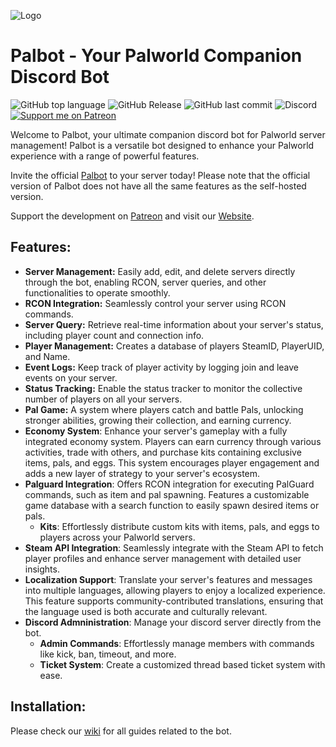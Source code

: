 ![Logo](assets/palbot.png)
# Palbot - Your Palworld Companion Discord Bot
![GitHub top language](https://img.shields.io/github/languages/top/dkoz/palworld-palbot?style=flat-square&logo=python&logoColor=white) ![GitHub Release](https://img.shields.io/github/v/release/dkoz/palworld-palbot?display_name=release&style=flat-square&logo=github) ![GitHub last commit](https://img.shields.io/github/last-commit/dkoz/palworld-palbot?style=flat-square&logo=github) ![Discord](https://img.shields.io/discord/1009881575187566632?style=flat-square&logo=discord&logoColor=white&label=support) [![Support me on Patreon](https://img.shields.io/badge/Patreon-Palbot_Inn-blue?style=flat-square&logo=patreon&logoColor=white)](https://patreon.com/palbotinn)

 Welcome to Palbot, your ultimate companion discord bot for Palworld server management! Palbot is a versatile bot designed to enhance your Palworld experience with a range of powerful features.

 Invite the official [Palbot](https://discord.com/api/oauth2/authorize?client_id=1197954327642378352&permissions=8&scope=bot%20applications.commands) to your server today! Please note that the official version of Palbot does not have all the same features as the self-hosted version.

 Support the development on [Patreon](https://www.patreon.com/palbotinn) and visit our [Website](https://palbot.gg).

## Features:
 - **Server Management:** Easily add, edit, and delete servers directly through the bot, enabling RCON, server queries, and other functionalities to operate smoothly.
 - **RCON Integration:** Seamlessly control your server using RCON commands.
 - **Server Query:** Retrieve real-time information about your server's status, including player count and connection info.
 - **Player Management:** Creates a database of players SteamID, PlayerUID, and Name.
 - **Event Logs:** Keep track of player activity by logging join and leave events on your server.
 - **Status Tracking:** Enable the status tracker to monitor the collective number of players on all your servers.
 - **Pal Game:** A system where players catch and battle Pals, unlocking stronger abilities, growing their collection, and earning currency.
 - **Economy System**: Enhance your server's gameplay with a fully integrated economy system. Players can earn currency through various activities, trade with others, and purchase kits containing exclusive items, pals, and eggs. This system encourages player engagement and adds a new layer of strategy to your server's ecosystem.
 - **Palguard Integration**: Offers RCON integration for executing PalGuard commands, such as item and pal spawning. Features a customizable game database with a search function to easily spawn desired items or pals.
   - **Kits**: Effortlessly distribute custom kits with items, pals, and eggs to players across your Palworld servers.
 - **Steam API Integration**: Seamlessly integrate with the Steam API to fetch player profiles and enhance server management with detailed user insights.
 - **Localization Support**: Translate your server's features and messages into multiple languages, allowing players to enjoy a localized experience. This feature supports community-contributed translations, ensuring that the language used is both accurate and culturally relevant.
 - **Discord Admninistration**: Manage your discord server directly from the bot.
   - **Admin Commands**: Effortlessly manage members with commands like kick, ban, timeout, and more.
   - **Ticket System**: Create a customized thread based ticket system with ease.

 ## Installation:
 Please check our [wiki](https://github.com/dkoz/palworld-bot/wiki) for all guides related to the bot.
